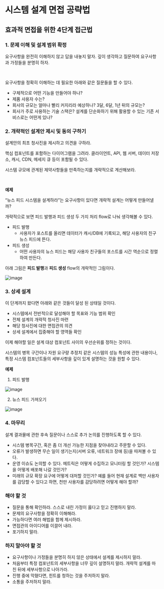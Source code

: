 # 시스템 설계 면접 공략법

## 효과적 면접을 위한 4단계 접근법

### 1. 문제 이해 및 설계 범위 확정

요구사항을 완전히 이해하지 않고 답을 내놓지 말자. 깊이 생각하고 질문하여 요구사항과 가정들을 분명히 하자.

<br>

요구사항을 정확히 이해하는 데 필요한 아래와 같은 질문들을 할 수 있다.

- 구체적으로 어떤 기능을 만들어야 하나?
- 제품 사용자 수는?
- 회사의 규모는 얼마나 빨리 커지리라 예상하나? 3달, 6달, 1년 뒤의 규모는?
- 회사가 주로 사용하는 기술 스택은? 설계를 단순화하기 위해 활용할 수 있는 기존 서비스로는 어떤게 있나?

### 2. 개략적인 설계안 제시 및 동의 구하기

설계안의 최초 청사진을 제시하고 의견을 구하라.

핵심 컴포넌트를 포함하는 다이어그램을 그려라. 클라이언트, API, 웹 서버, 데이터 저장소, 캐시, CDN, 메세지 큐 등이 포함될 수 있다.

시스템 규모에 관계된 제약사항들을 만족하는지를 개략적으로 계산해보라.

<br>

**예제**

“뉴스 피드 시스템을 설계하라”는 요구사항이 있다면 개략적 설계는 어떻게 만들어낼까?

개략적으로 보면 피드 발행과 피드 생성 두 가지 처리 flow로 나눠 생각해볼 수 있다.

- 피드 발행
  - 사용자가 포스트를 올리면 데이터가 캐시/DB에 기록되고, 해당 사용자의 친구 뉴스 피드에 뜬다.
- 피드 생성
  - 어떤 사용자의 뉴스 피드는 해당 사용자 친구들의 포스트를 시간 역순으로 정렬하여 만든다.

아래 그림은 **피드 발행**과 **피드 생성** flow의 개략적인 그림이다.

![image](https://github.com/gusals00/mentoring/assets/87007552/2e656a2a-dbf1-4267-a0ee-a507d5ab0d47)


### 3. 상세 설계

이 단계까지 왔다면 아래와 같은 것들이 달성 된 상태일 것이다.

- 시스템에서 전반적으로 달성해야 할 목표와 기능 범위 확인
- 전체 설계의 개략적 청사진 마련
- 해당 청사진에 대한 면접관의 의견
- 상세 설계에서 집중해야 할 영역들 확인

이제 해야할 일은 설계 대상 컴포넌트 사이의 우선순위를 정하는 것이다.

시스템의 병목 구간이나 자원 요구량 추정치 같은 시스템의 성능 특성에 관한 내용이나, 특정 시스템 컴포넌트들의 세부사항을 깊이 있게 설명하는 것을 원할 수 있다.

**예제**

1. 피드 발행

![image](https://github.com/gusals00/mentoring/assets/87007552/9c90f360-d28a-49ae-960a-21eea5da93f1)


2. 뉴스 피드 가져오기

![image](https://github.com/gusals00/mentoring/assets/87007552/f8361d3c-ce97-4cc4-89bb-42d13500fd43)


### 4. 마무리

설계 결과물에 관한 후속 질문이나 스스로 추가 논의를 진행하도록 할 수 있다.

- 시스템 병목구간, 혹은 좀 더 개선 가능한 지점을 찾아내라고 주문할 수 있다.
- 오류가 발생하면 무슨 일이 생기는지(서버 오류, 네트워크 장애 등)을 따져볼 수 있다.
- 운영 이슈도 논의할 수 있다. 메트릭은 어떻게 수집하고 모니터링 할 것인가? 시스템을 어떻게 배포해 나갈 것인가?
- 미래의 규모 확장 요구에 어떻게 대처할 것인가? 예를 들어 현재 설계로 백만 사용자를 감당할 수 있다고 하면, 천만 사용자를 감당하려면 어떻게 해야 할까?

### 해야 할 것

- 질문을 통해 확인하라. 스스로 내린 가정이 옳다고 믿고 진행하지 말라.
- 문제의 요구사항을 정확히 이해해라.
- 가능하다면 여러 해법을 함께 제시하라.
- 면접관의 아이디어를 이끌어 내라.
- 포기하지 말라.

### 하지 말아야 할 것

- 요구사항이나 가정들을 분명히 하지 않은 상태에서 설계를 제시하지 말라.
- 처음부터 특정 컴포넌트의 세부사항을 너무 깊이 설명하지 말라. 개략적 설계를 마친 뒤에 세부사항으로 나아가라.
- 진행 중에 막혔다면, 힌트를 청하는 것을 주저하지 말라.
- 소통을 주저하지 말라.